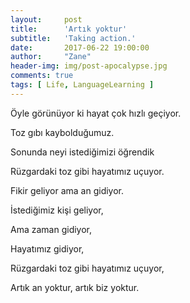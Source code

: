 ```yaml
---
layout:     post
title:      'Artık yoktur'
subtitle:   'Taking action.'
date:       2017-06-22 19:00:00
author:     "Zane"
header-img: img/post-apocalypse.jpg
comments: true
tags: [ Life, LanguageLearning ]
---
```


Öyle görünüyor ki hayat çok hızlı geçiyor. <br>

Toz gıbı kaybolduğumuz. <br>

Sonunda neyi istediğimizi öğrendik <br>

Rüzgardaki toz gibi hayatımız uçuyor. <br>

Fikir geliyor ama an gidiyor. <br>

İstediğimiz kişi geliyor, <br>

Ama zaman gidiyor, <br>

Hayatımız gidiyor, <br>

Rüzgardaki toz gibi hayatımız uçuyor, <br>

Artık an yoktur, artık biz yoktur.

